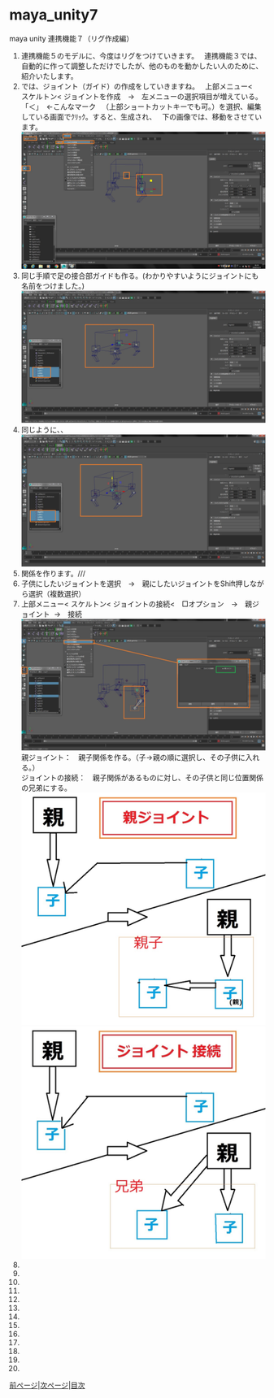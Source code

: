 # maya_unity7
maya unity 連携機能７（リグ作成編）


1. 連携機能５のモデルに、今度はリグをつけていきます。  
連携機能３では、自動的に作って調整しただけでしたが、他のものを動かしたい人のために、紹介いたします。
1. では、ジョイント（ガイド）の作成をしていきますね。  
上部メニュー<　スケルトン< ジョイントを作成　→　左メニューの選択項目が増えている。「＜」　←こんなマーク  
（上部ショートカットキーでも可。）を選択、編集している画面でｸﾘｯｸ。すると、生成され、  
下の画像では、移動をさせています。  
![](https://raw.githubusercontent.com/175B005/maya_unity3/master/direction8-3.jpg)
1. 同じ手順で足の接合部ガイドも作る。(わかりやすいようにジョイントにも名前をつけました。)  
![](https://raw.githubusercontent.com/175B005/maya_unity3/master/direction9-3.jpg)
1. 同じように、、  
![](https://raw.githubusercontent.com/175B005/maya_unity3/master/direction10-3.jpg)
1. 関係を作ります。///
1. 子供にしたいジョイントを選択　→　親にしたいジョイントをShift押しながら選択（複数選択）
1. 上部メニュー< スケルトン< ジョイントの接続<　□オプション　→　親ジョイント  →　接続  
![](https://raw.githubusercontent.com/175B005/maya_unity3/master/direction11-3.jpg)  
親ジョイント：　親子関係を作る。（子→親の順に選択し、その子供に入れる。）  
ジョイントの接続：　親子関係があるものに対し、その子供と同じ位置関係の兄弟にする。  
![](https://raw.githubusercontent.com/175B005/maya_unity3/master/directionj1.jpg)![](https://raw.githubusercontent.com/175B005/maya_unity3/master/directionj2.jpg)      
1. 
1. 
1. 
1. 
1. 
1. 
1. 
1. 
1. 
1. 
1. 
1. 
1. 

[前ページ](https://github.com/175B005/maya_unity6)|[次ページ](https://github.com/175B005/maya_unity8)|[目次](https://github.com/175B005/maya_unity_index)
